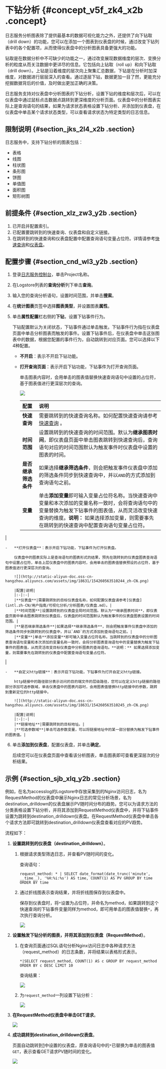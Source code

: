 # 下钻分析 {#concept_v5f_zk4_x2b .concept}

日志服务分析图表除了提供最基本的数据可视化能力之外，还提供了向下钻取（drill down）的功能，您可以在添加一个图表到仪表盘的时候，通过改变下钻列表中的各个配置项，从而使得仪表盘中的分析图表具备更强大的功能。

钻取是在数据分析中不可缺少的功能之一，通过改变展现数据维度的层次、变换分析的粒度从而关注数据中更详尽的信息。它包括向上钻取（roll up）和向下钻取（drill down）。上钻是沿着维度的层次向上聚集汇总数据，下钻是在分析时加深维度，对数据进行层层深入的查看。通过逐层下钻，数据更加一目了然，更能充分挖掘数据背后的价值，及时做出更加正确的决策。

日志服务支持对仪表盘中分析图表的下钻分析，设置下钻的维度和层次后，可以在仪表盘中通过鼠标点击数据点跳转到更深维度的分析页面。仪表盘中的分析图表实际上是查询语句的结果，如果为请求状态表格设置下钻分析、并添加到仪表盘，在仪表盘中单击某个请求状态类型，可以查看请求状态为特定类型的日志信息。

## 限制说明 {#section_jks_2l4_x2b .section}

日志服务中，支持下钻分析的图表包括：

-   表格
-   线图
-   柱状图
-   条形图
-   饼图
-   单值图
-   面积图
-   矩形树图

## 前提条件 {#section_xlz_zw3_y2b .section}

1.  已开启并配置索引。
2.  已配置要跳转到的快速查询、仪表盘和自定义链接。
3.  在跳转到的快速查询和仪表盘配置中配置查询语句变量占位符。详情请参考[快速查询](intl.zh-CN/用户指南/查询与分析/查询语法与功能/其他功能.md)和[仪表盘](intl.zh-CN/用户指南/可视化分析/分析图表/仪表盘.md)。

## 配置步骤 {#section_cnd_wl3_y2b .section}

1.  登录[日志服务控制台](https://sls.console.aliyun.com)，单击Project名称。
2.  在Logstore列表的**查询分析**列下单击**查询**。
3.  输入您的查询分析语句，设置时间范围，并单击**搜索**。
4.  在**统计图表**页签中选择**图表类型**，并设置图表**属性**。
5.  单击**属性配置**栏右侧的**下钻**，设置下钻事件行为。

    下钻配置默认为关闭状态，下钻事件通过单击触发。下钻事件行为指在仪表盘页面中单击分析图表而触发的事件。设置下钻事件后，在仪表盘中单击这张图表中的数据，根据您配置的事件行为，自动跳转到对应页面。您可以选择以下4种配置。

    -   **不开启**：表示不开启下钻功能。
    -   **打开查询页面**：表示开启下钻功能，下钻事件为打开查询页面。

        单击图表内容时，会用单击的图表值替换快速查询语句中设置的占位符，基于图表值进行更深层次的查询。

        ![](http://static-aliyun-doc.oss-cn-hangzhou.aliyuncs.com/assets/img/18631/154260563510243_zh-CN.png)

        |配置|说明|
        |:-|:-|
        |**快速查询**|需要跳转到的快速查询名称。如何配置快速查询请参考[快速查询](intl.zh-CN/用户指南/查询与分析/查询语法与功能/其他功能.md) 。|
        |**时间范围**|设置跳转到的快速查询的时间范围。默认为**继承图表时间**，即仪表盘页面中单击图表跳转到快速查询后，查询语句对应的时间范围默认为触发事件时仪表盘中设置的图表的时间。|
        |**是否继承筛选条件**|如果选择**继承筛选条件**，则会把触发事件仪表盘中添加的筛选条件同步到快速查询中，并以`AND`的方式添加到查询语句之前。|
        |**变量**|单击**添加变量**即可输入变量占位符名称。当快速查询中变量和本次添加的变量名称一致时，会将查询语句中的变量替换为触发下钻事件的图表值，从而灵活改变快速查询的维度。**说明：** 如果选择添加变量，则需要事先在跳转到的快速查询中配置查询语句变量占位符。

|

    -   **打开仪表盘**：表示开启下钻功能，下钻事件为打开仪表盘。

        仪表盘中的图表实际上是查询语句的图表形式的结果，预先在跳转到的仪表盘图表查询语句中设置占位符，单击上层仪表盘中的图表内容时，会用单击的图表值替换预设的占位符，基于图表值进行更深层次的查询。

        ![](http://static-aliyun-doc.oss-cn-hangzhou.aliyuncs.com/assets/img/18631/154260563510244_zh-CN.png)

        |配置|说明|
        |:-|:-|
        |**仪表盘**|需要跳转到的目标仪表盘名称，如何配置仪表盘请参考[仪表盘](intl.zh-CN/用户指南/可视化分析/分析图表/仪表盘.md)。|
        |**时间范围**|设置跳转到的仪表盘全局时间范围。默认为**继承图表时间**，即仪表盘页面中单击图表跳转到仪表盘后，仪表盘的时间范围默认为触发事件的仪表盘图表设置的时间范围。|
        |**是否继承筛选条件**|如果选择**继承筛选条件**，则会把触发事件仪表盘中添加的筛选条件同步到跳转到的仪表盘中，并以`AND`的方式添加到查询语句之前。|
        |**变量**|单击**添加变量**即可输入变量占位符名称。当跳转到的仪表盘中的分析图表查询语句变量和本次添加的变量名称一致时，会将分析图表查询语句中的变量替换为触发下钻事件的图表值，从而灵活改变目标仪表盘中分析图表的查询语句。**说明：** 如果选择添加变量，则需要事先在跳转到的仪表盘中配置查询语句变量占位符。

|

    -   **自定义http链接**：表示开启下钻功能，下钻事件为打开自定义http链接。

        http链接中的路径部分表示访问的目的端文件的层级路径，您可以在定义http链接的路径部分添加可选参数域，单击仪表盘中的图表内容时，会用图表值替换http链接中的参数，跳转到重新定位的http链接中。

        ![](http://static-aliyun-doc.oss-cn-hangzhou.aliyuncs.com/assets/img/18631/154260563510245_zh-CN.png)

        |配置|说明|
        |:-|:-|
        |**链接地址**|需要跳转到的目标地址。|
        |**可选参数域**|单击可选参数变量，可以将链接地址中的某一部分替换为触发下钻事件的图表值。|

6.  单击**添加到仪表盘**，配置仪表盘，并单击**确定**。

    后续您可以在仪表盘页面中查看该分析图表，单击图表即可查看更深层次的分析结果。


## 示例 {#section_sjb_xlq_y2b .section}

例如，在名为accesslog的Logstore中存放采集到的Nginx访问日志，名为RequestMethod的仪表盘中展示Nginx日志的常见分析场景，名为destination\_drilldown的仪表盘展示PV随时间分布的趋势。您可以为请求方法的分类表格设置下钻分析，并将其添加到RequestMethod仪表盘中，并将下钻事件设置为跳转到destination\_drilldown仪表盘。在RequestMethod仪表盘中单击各个请求方法即可跳转到destination\_drilldown仪表盘查看对应的PV趋势。

流程如下：

1.  **设置跳转到的仪表盘（destination\_drilldown）**。

    1.  根据请求类型筛选日志，并查看PV随时间的变化。

        查询语句：

        ```
        request_method: * | SELECT date_format(date_trunc('minute', __time__), '%H:%i:%s') AS time, COUNT(1) AS PV GROUP BY time ORDER BY time
        ```

    2.  通过折线图表示查询结果，并将折线图保存到仪表盘中。

        保存到仪表盘时，将`*`设置为占位符，并命名为method，如果跳转到这个快速查询的下钻事件变量同样为method，即可用单击的图表值替换`*`，再次执行查询分析。

        ![](http://static-aliyun-doc.oss-cn-hangzhou.aliyuncs.com/assets/img/18631/154260563510732_zh-CN.png)

2.  **设置触发下钻分析的图表，并将其添加到仪表盘（RequestMethod）**。

    1.  在查询页面通过SQL语句分析Nginx访问日志中各种请求方法（request\_method）的日志条数，并将结果以表格形式表示。

        ```
        *|SELECT request_method, COUNT(1) AS c GROUP BY request_method ORDER BY c DESC LIMIT 10
        ```

        查询结果：

        ![](http://static-aliyun-doc.oss-cn-hangzhou.aliyuncs.com/assets/img/18631/154260563510705_zh-CN.png)

    2.  为`request_method`一列设置下钻分析：

        ![](http://static-aliyun-doc.oss-cn-hangzhou.aliyuncs.com/assets/img/18631/154260563510708_zh-CN.png)

3.  **在RequestMethod仪表盘中单击GET请求**。

    ![](http://static-aliyun-doc.oss-cn-hangzhou.aliyuncs.com/assets/img/18631/154260563610714_zh-CN.png)

4.  **成功跳转到destination\_drilldown仪表盘**。

    页面自动跳转到[1](#step_1)中设置的仪表盘，原查询语句中的`*`已替换为单击的图表值`GET`，表示查看GET请求PV随时间的变化。

    ![](http://static-aliyun-doc.oss-cn-hangzhou.aliyuncs.com/assets/img/18631/154260563610739_zh-CN.png)


